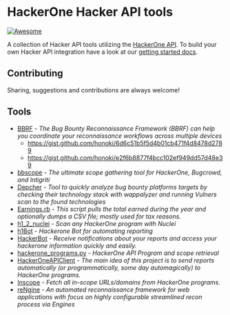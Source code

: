 # HackerOne Hacker API tools
[![Awesome](https://awesome.re/badge.svg)](https://awesome.re)

A collection of Hacker API tools utilizing the [HackerOne API](https://api.hackerone.com). To build your own Hacker API integration have a look at our [getting started docs](https://api.hackerone.com/getting-started-hacker-api/#getting-started-hacker-api).

## Contributing

Sharing, suggestions and contributions are always welcome!

## Tools

- [BBRF](https://github.com/honoki/bbrf-client) - _The Bug Bounty Reconnaissance Framework (BBRF) can help you coordinate your reconnaissance workflows across multiple devices_
  - https://gist.github.com/honoki/6d6c51b5f5d4b01cb471f4d8478d2789
  - https://gist.github.com/honoki/e2f6b8877f4bcc102ef949dd57d48e39
- [bbscope](https://github.com/sw33tLie/bbscope/) - _The ultimate scope gathering tool for HackerOne, Bugcrowd, and Intigriti_
- [Depcher](https://github.com/patuuh/Depcher) - _Tool to quickly analyze bug bounty platforms targets by checking their technology stack with wappalyzer and running Vulners scan to the found technologies_
- [Earnings.rb](https://gitlab.com/dee-see/hackerone-scripts/-/blob/master/earnings.rb) - _This script pulls the total earned during the year and optionally dumps a CSV file; mostly used for tax reasons._
- [h1_2_nuclei](https://github.com/vavkamil/h1_2_nuclei) - _Scan any HackerOne program with Nuclei_
- [h1Bot](https://github.com/xpl0ited1/h1Bot) - _Hackerone Bot for automating reporting_
- [HackerBot](https://github.com/Retr02332/HackerBot) - _Receive notifications about your reports and access your hackerone information quickly and easily._
- [hackerone_programs.py](https://gist.github.com/thiezn/eeb78dcdc3902cdb2f33f9050d6d429d) - _HackerOne API Program and scope retrieval_
- [HackerOneAPIClient](https://github.com/pdelteil/HackerOneAPIClient) - _The main idea of this project is to send reports automatically (or programmatically, some day automagically) to HackerOne programs._
- [Inscope](https://github.com/michael1026/inscope) - _Fetch all in-scope URLs/domains from HackerOne programs._
- [reNgine](https://github.com/yogeshojha/rengine) - _An automated reconnaissance framework for web applications with focus on highly configurable streamlined recon process via Engines_


